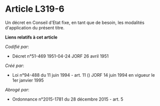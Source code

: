 # Article L319-6

Un décret en Conseil d'Etat fixe, en tant que de besoin, les modalités d'application du présent titre.

**Liens relatifs à cet article**

_Codifié par_:

  - Décret n°51-469 1951-04-24 JORF 26 avril 1951

_Créé par_:

  - Loi n°94-488 du 11 juin 1994 - art. 11 () JORF 14 juin 1994 en vigueur le 1er janvier 1995

_Abrogé par_:

  - Ordonnance n°2015-1781 du 28 décembre 2015 - art. 5
